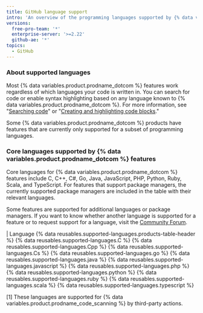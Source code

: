 ```yaml
---
title: GitHub language support
intro: 'An overview of the programming languages supported by {% data variables.product.prodname_dotcom %} features.'
versions:
  free-pro-team: '*'
  enterprise-server: '>=2.22'
  github-ae: '*'
topics:
  - GitHub
---
```

<!-- If you make changes to this article, also update any feature-level articles to reflect the same changes in language support. -->

### About supported languages

Most {% data variables.product.prodname_dotcom %} features work regardless of which languages your code is written in. You can search for code or enable syntax highlighting based on any language known to {% data variables.product.prodname_dotcom %}. For more information, see "[Searching code](/github/searching-for-information-on-github/searching-code#search-by-language)" or "[Creating and highlighting code blocks](/github/writing-on-github/creating-and-highlighting-code-blocks#syntax-highlighting)."

Some {% data variables.product.prodname_dotcom %} products have features that are currently only supported for a subset of programming languages.

### Core languages supported by {% data variables.product.prodname_dotcom %} features

Core languages for {% data variables.product.prodname_dotcom %} features include C, C++, C#, Go, Java, JavaScript, PHP, Python, Ruby, Scala, and TypeScript. For features that support package managers, the currently supported package managers are included in the table with their relevant languages.

Some features are supported for additional languages or package managers. If you want to know whether another language is supported for a feature or to request support for a language, visit the [Community Forum](https://github.community/).

| Language {% data reusables.supported-languages.products-table-header %}
{% data reusables.supported-languages.C %}
{% data reusables.supported-languages.Cpp %}
{% data reusables.supported-languages.Cs %}
{% data reusables.supported-languages.go %}
{% data reusables.supported-languages.java %}
{% data reusables.supported-languages.javascript %}
{% data reusables.supported-languages.php %}
{% data reusables.supported-languages.python %}
{% data reusables.supported-languages.ruby %}
{% data reusables.supported-languages.scala %}
{% data reusables.supported-languages.typescript %}

[1] These languages are supported for {% data variables.product.prodname_code_scanning %} by third-party actions.
